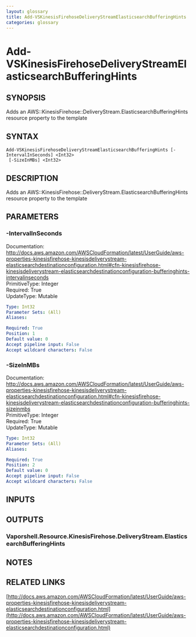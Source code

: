```yaml
---
layout: glossary
title: Add-VSKinesisFirehoseDeliveryStreamElasticsearchBufferingHints
categories: glossary
---
```


# Add-VSKinesisFirehoseDeliveryStreamElasticsearchBufferingHints

## SYNOPSIS
Adds an AWS::KinesisFirehose::DeliveryStream.ElasticsearchBufferingHints resource property to the template

## SYNTAX

```
Add-VSKinesisFirehoseDeliveryStreamElasticsearchBufferingHints [-IntervalInSeconds] <Int32>
 [-SizeInMBs] <Int32>
```

## DESCRIPTION
Adds an AWS::KinesisFirehose::DeliveryStream.ElasticsearchBufferingHints resource property to the template

## PARAMETERS

### -IntervalInSeconds
Documentation: http://docs.aws.amazon.com/AWSCloudFormation/latest/UserGuide/aws-properties-kinesisfirehose-kinesisdeliverystream-elasticsearchdestinationconfiguration.html#cfn-kinesisfirehose-kinesisdeliverystream-elasticsearchdestinationconfiguration-bufferinghints-intervalinseconds    
PrimitiveType: Integer    
Required: True    
UpdateType: Mutable

```yaml
Type: Int32
Parameter Sets: (All)
Aliases: 

Required: True
Position: 1
Default value: 0
Accept pipeline input: False
Accept wildcard characters: False
```

### -SizeInMBs
Documentation: http://docs.aws.amazon.com/AWSCloudFormation/latest/UserGuide/aws-properties-kinesisfirehose-kinesisdeliverystream-elasticsearchdestinationconfiguration.html#cfn-kinesisfirehose-kinesisdeliverystream-elasticsearchdestinationconfiguration-bufferinghints-sizeinmbs    
PrimitiveType: Integer    
Required: True    
UpdateType: Mutable

```yaml
Type: Int32
Parameter Sets: (All)
Aliases: 

Required: True
Position: 2
Default value: 0
Accept pipeline input: False
Accept wildcard characters: False
```

## INPUTS

## OUTPUTS

### Vaporshell.Resource.KinesisFirehose.DeliveryStream.ElasticsearchBufferingHints

## NOTES

## RELATED LINKS

[http://docs.aws.amazon.com/AWSCloudFormation/latest/UserGuide/aws-properties-kinesisfirehose-kinesisdeliverystream-elasticsearchdestinationconfiguration.html](http://docs.aws.amazon.com/AWSCloudFormation/latest/UserGuide/aws-properties-kinesisfirehose-kinesisdeliverystream-elasticsearchdestinationconfiguration.html)

